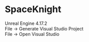 # SpaceKnight
Unreal Engine 4.17.2
<br>File -> Generate Visual Studio Project
<br>File -> Open Visual Studio
